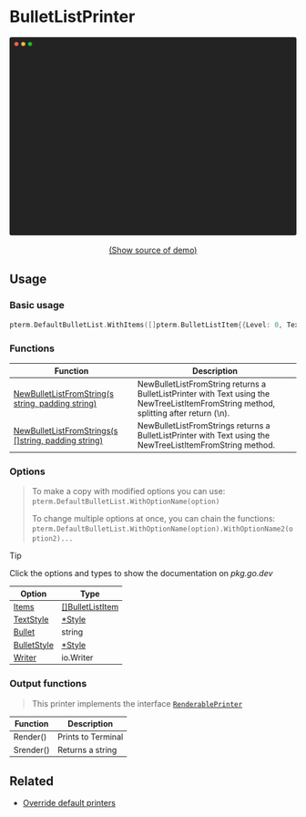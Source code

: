 # BulletListPrinter

<!--
Replace all of the following strings with the current printer.
        bulletlist BulletList BulletListPrinter DefaultBulletList
-->

![BulletListPrinter Example](https://raw.githubusercontent.com/pterm/pterm/master/_examples/bulletlist/animation.svg)

<p align="center"><a href="https://github.com/Sion-L/pterm/blob/master/_examples/bulletlist/main.go" target="_blank">(Show source of demo)</a></p>

## Usage

### Basic usage

```go
pterm.DefaultBulletList.WithItems([]pterm.BulletListItem{{Level: 0, Text: "Level 0"}}).Render()
```

### Functions

| Function                                                                                                                                   | Description                                                                                                                            |
| ------------------------------------------------------------------------------------------------------------------------------------------ | -------------------------------------------------------------------------------------------------------------------------------------- |
| [NewBulletListFromString(s string, padding string)](https://pkg.go.dev/github.com/Sion-L/pterm#TemplatePrinter.NewBulletListFromString)     | NewBulletListFromString returns a BulletListPrinter with Text using the NewTreeListItemFromString method, splitting after return (\n). |
| [NewBulletListFromStrings(s []string, padding string)](https://pkg.go.dev/github.com/Sion-L/pterm#TemplatePrinter.NewBulletListFromStrings) | NewBulletListFromStrings returns a BulletListPrinter with Text using the NewTreeListItemFromString method.                             |

### Options

> To make a copy with modified options you can use:
> `pterm.DefaultBulletList.WithOptionName(option)`
>
> To change multiple options at once, you can chain the functions:
> `pterm.DefaultBulletList.WithOptionName(option).WithOptionName2(option2)...`

> [!TIP]
> Click the options and types to show the documentation on _pkg.go.dev_

| Option                                                                                     | Type                                                                         |
| ------------------------------------------------------------------------------------------ | ---------------------------------------------------------------------------- |
| [Items](https://pkg.go.dev/github.com/Sion-L/pterm#BulletListPrinter.WithItems)             | [[]BulletListItem](https://pkg.go.dev/github.com/Sion-L/pterm#BulletListItem) |
| [TextStyle](https://pkg.go.dev/github.com/Sion-L/pterm#BulletListPrinter.WithTextStyle)     | [\*Style](https://pkg.go.dev/github.com/Sion-L/pterm#Style)                   |
| [Bullet](https://pkg.go.dev/github.com/Sion-L/pterm#BulletListPrinter.WithBullet)           | string                                                                       |
| [BulletStyle](https://pkg.go.dev/github.com/Sion-L/pterm#BulletListPrinter.WithBulletStyle) | [\*Style](https://pkg.go.dev/github.com/Sion-L/pterm#Style)                   |
| [Writer](https://pkg.go.dev/github.com/Sion-L/pterm#BulletListPrinter.WithWriter)           | io.Writer                                                                    |

### Output functions

<!-- Remove comment of the correct interface -->

<!--
> This printer implements the interface [`TextPrinter`](https://github.com/Sion-L/pterm/blob/master/interface_text_printer.go)

|Function|Description|
|------|---------|
|Sprint(a ...interface{})|Returns a string|
|Sprintln(a ...interface{})|Returns a string with a new line at the end|
|Sprintf(format string, a ...interface{})|Returns a string, formatted according to a format specifier|
|Print(a ...interface{})|Prints to the terminal|
|Println(a ...interface{})|Prints to the terminal with a new line at the end|
|Printf(format string, a ...interface{})|Prints to the terminal, formatted according to a format specifier|
-->

> This printer implements the interface [`RenderablePrinter`](https://github.com/Sion-L/pterm/blob/master/interface_renderable_printer.go)

| Function  | Description        |
| --------- | ------------------ |
| Render()  | Prints to Terminal |
| Srender() | Returns a string   |

<!--
> This printer implements the interface [`LivePrinter`](https://github.com/Sion-L/pterm/blob/master/interface_live_printer.go)

|Function|Description|
|------|---------|
|Start()|Returns itself and possible errors|
|Stop()|Returns itself and possible errors|
|GenericStart()|Returns the started LivePrinter and possible errors|
|GenericStop()|Returns the stopped LivePrinter and possible errors|

> [!NOTE]
> The generic start and stop methods are only used to implement the printer into the interface.
> Use the normal `Start()` and `Stop()` methods if possible.
-->

## Related

- [Override default printers](docs/customizing/override-default-printer.md)
